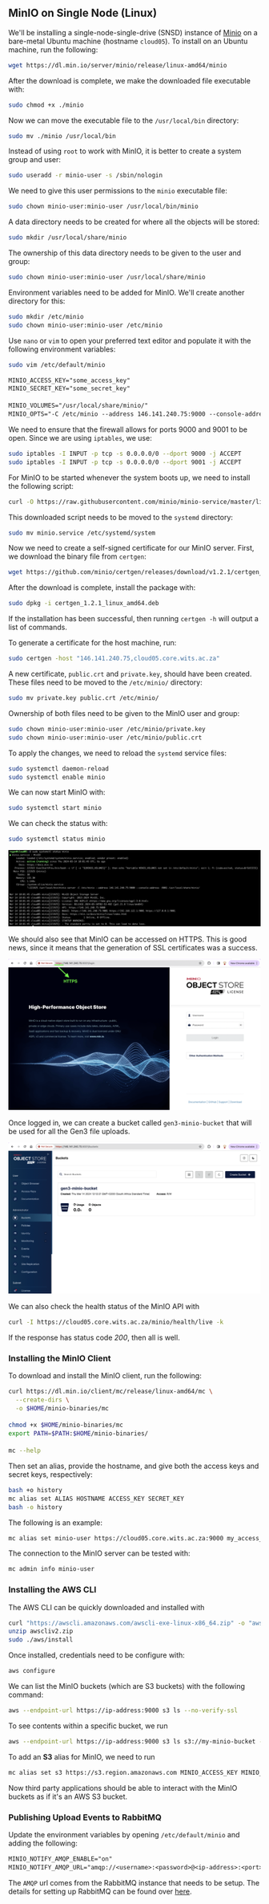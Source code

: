 ## MinIO on Single Node (Linux)
We'll be installing a single-node-single-drive (SNSD) instance of [Minio](https://min.io/docs/minio/linux/index.html) on a bare-metal Ubuntu machine (hostname `cloud05`). To install on an Ubuntu machine, run the following:
```bash
wget https://dl.min.io/server/minio/release/linux-amd64/minio
```
After the download is complete, we make the downloaded file executable with:
```bash
sudo chmod +x ./minio
```
Now we can move the executable file to the `/usr/local/bin` directory:
```bash
sudo mv ./minio /usr/local/bin
``` 
Instead of using `root` to work with MinIO, it is better to create a system group and user:
```bash
sudo useradd -r minio-user -s /sbin/nologin
```
We need to give this user permissions to the `minio` executable file:
```bash
sudo chown minio-user:minio-user /usr/local/bin/minio
```
A data directory needs to be created for where all the objects will be stored:
```bash
sudo mkdir /usr/local/share/minio
```
The ownership of this data directory needs to be given to the user and group:
```bash
sudo chown minio-user:minio-user /usr/local/share/minio
```
Environment variables need to be added for MinIO. We'll create another directory for this:
```bash
sudo mkdir /etc/minio
sudo chown minio-user:minio-user /etc/minio
```
Use `nano` or `vim` to open your preferred text editor and populate it with the following environment variables:
```bash
sudo vim /etc/default/minio
```
```txt
MINIO_ACCESS_KEY="some_access_key"
MINIO_SECRET_KEY="some_secret_key"

MINIO_VOLUMES="/usr/local/share/minio/"
MINIO_OPTS="-C /etc/minio --address 146.141.240.75:9000 --console-address 146.141.240.75:9001"
```
We need to ensure that the firewall allows for ports 9000 and 9001 to be open. Since we are using `iptables`, we use:
```bash
sudo iptables -I INPUT -p tcp -s 0.0.0.0/0 --dport 9000 -j ACCEPT
sudo iptables -I INPUT -p tcp -s 0.0.0.0/0 --dport 9001 -j ACCEPT
```
For MinIO to be started whenever the system boots up, we need to install the following script:
```bash
curl -O https://raw.githubusercontent.com/minio/minio-service/master/linux-systemd/minio.service
```
This downloaded script needs to be moved to the `systemd` directory:
```bash
sudo mv minio.service /etc/systemd/system
```
Now we need to create a self-signed certificate for our MinIO server. First, we download the binary file from `certgen`:
```bash
wget https://github.com/minio/certgen/releases/download/v1.2.1/certgen_1.2.1_linux_amd64.deb
```
After the download is complete, install the package with:
```bash
sudo dpkg -i certgen_1.2.1_linux_amd64.deb
```
If the installation has been successful, then running `certgen -h` will output a list of commands.   

To generate a certificate for the host machine, run:
```bash
sudo certgen -host "146.141.240.75,cloud05.core.wits.ac.za"
```
A new certificate, `public.crt` and `private.key`, should have been created. These files need to be moved to the `/etc/minio/` directory:
```bash
sudo mv private.key public.crt /etc/minio/
```
Ownership of both files need to be given to the MinIO user and group:
```bash
sudo chown minio-user:minio-user /etc/minio/private.key
sudo chown minio-user:minio-user /etc/minio/public.crt
```
To apply the changes, we need to reload the `systemd` service files:
```bash
sudo systemctl daemon-reload
sudo systemctl enable minio
```
We can now start MinIO with:
```bash
sudo systemctl start minio
```
We can check the status with:
```bash
sudo systemctl status minio
```
![MinIO Status](../public/assets/images/minio-status.png "MinIO Status")    

We should also see that MinIO can be accessed on HTTPS. This is good news, since it means that the generation of SSL certificates was a success.   

![MinIO HTTPS Login](../public/assets/images/minio-https-login.png "MinIO HTTPS Login") 

Once logged in, we can create a bucket called `gen3-minio-bucket` that will be used for all the Gen3 file uploads.   

![Gen3 MinIO Bucket](../public/assets/images/gen3-minio-bucket.png "Gen3 MinIO Bucket")    

We can also check the health status of the MinIO API with 
```bash
curl -I https://cloud05.core.wits.ac.za/minio/health/live -k
```
If the response has status code _200_, then all is well.

### Installing the MinIO Client
To download and install the MinIO client, run the following:
```bash
curl https://dl.min.io/client/mc/release/linux-amd64/mc \
  --create-dirs \
  -o $HOME/minio-binaries/mc

chmod +x $HOME/minio-binaries/mc
export PATH=$PATH:$HOME/minio-binaries/

mc --help
```
Then set an alias, provide the hostname, and give both the access keys and secret keys, respectively:
```bash
bash +o history
mc alias set ALIAS HOSTNAME ACCESS_KEY SECRET_KEY
bash -o history
```
The following is an example:
```bash
mc alias set minio-user https://cloud05.core.wits.ac.za:9000 my_access_key my_secret_key
```
The connection to the MinIO server can be tested with:
```bash
mc admin info minio-user
```

### Installing the AWS CLI
The AWS CLI can be quickly downloaded and installed with
```bash
curl "https://awscli.amazonaws.com/awscli-exe-linux-x86_64.zip" -o "awscliv2.zip"
unzip awscliv2.zip
sudo ./aws/install
```
Once installed, credentials need to be configure with:
```bash
aws configure
```
We can list the MinIO buckets (which are S3 buckets) with the following command:
```bash
aws --endpoint-url https://ip-address:9000 s3 ls --no-verify-ssl
```
To see contents within a specific bucket, we run
```bash
aws --endpoint-url https://ip-address:9000 s3 ls s3://my-minio-bucket --no-verify-ssl
```
To add an **S3** alias for MinIO, we need to run
```bash
mc alias set s3 https://s3.region.amazonaws.com MINIO_ACCESS_KEY MINIO_SECRET_KEY
```
Now third party applications should be able to interact with the MinIO buckets as if it's an AWS S3 bucket.   

### Publishing Upload Events to RabbitMQ
Update the environment variables by opening `/etc/default/minio` and adding the following:
```txt
MINIO_NOTIFY_AMQP_ENABLE="on"
MINIO_NOTIFY_AMQP_URL="amqp://<username>:<password>@<ip-address>:<port>/<vhost>"
```
The `AMQP` url comes from the RabbitMQ instance that needs to be setup.  The details for setting up RabbitMQ can be found over [here](./setting_up_rabbitmq.md).
